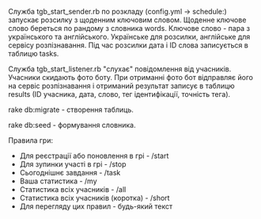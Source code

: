 Служба tgb_start_sender.rb по розкладу (config.yml -> schedule:) запускає розсилку з щоденним ключовим словом.
Щоденне ключове слово береться по рандому з словника words. Ключове слово - пара з українського та англійського. Українське для розсилки, англійське для сервісу розпізнавання. Під час розсилки дата і ID слова записується в таблицю tasks.

Служба tgb_start_listener.rb "слухає" повідомлення від учасників. Учасники скидають фото боту. При отриманні фото бот відправляє його на сервіс розпізнавання і отриманий результат записує в таблицю results (ID учасника, дата, слово, тег ідентифікації, точність тега).

rake db:migrate - створення таблиць.

rake db:seed - формування словника.

Правила гри:
- Для реєстрації або поновлення в грі - /start
- Для зупинки участі в грі - /stop
- Сьогоднішнє завдання - /task
- Ваша статистика - /my
- Статистика всіх учасників - /all
- Статистика всіх учасників (коротка) - /short
- Для перегляду цих правил - будь-який текст
